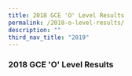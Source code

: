 ```yaml
---
title: 2018 GCE 'O' Level Results
permalink: /2018-o-level-results/
description: ""
third_nav_title: "2019"
---
```



### 2018 GCE 'O' Level Results
